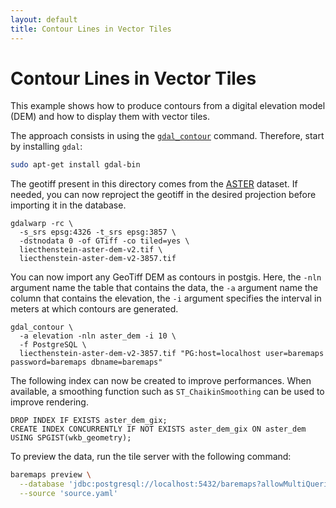 ```yaml
---
layout: default
title: Contour Lines in Vector Tiles
---
```


# Contour Lines in Vector Tiles

This example shows how to produce contours from a digital elevation model (DEM) and how to display them with vector tiles.

The approach consists in using the [`gdal_contour`](https://gdal.org/programs/gdal_contour.html) command.
Therefore, start by installing `gdal`:

```bash
sudo apt-get install gdal-bin
```

The geotiff present in this directory comes from the [ASTER](https://asterweb.jpl.nasa.gov/gdem.asp) dataset.
If needed, you can now reproject the geotiff in the desired projection before importing it in the database.

```
gdalwarp -rc \
  -s_srs epsg:4326 -t_srs epsg:3857 \
  -dstnodata 0 -of GTiff -co tiled=yes \
  liecthenstein-aster-dem-v2.tif \
  liecthenstein-aster-dem-v2-3857.tif
```

You can now import any GeoTiff DEM as contours in postgis. 
Here, the `-nln` argument name the table that contains the data, 
the `-a` argument name the column that contains the elevation, 
the `-i` argument specifies the interval in meters at which contours are generated. 

```
gdal_contour \
  -a elevation -nln aster_dem -i 10 \
  -f PostgreSQL \
  liecthenstein-aster-dem-v2-3857.tif "PG:host=localhost user=baremaps password=baremaps dbname=baremaps"
```

The following index can now be created to improve performances. 
When available, a smoothing function such as `ST_ChaikinSmoothing` can be used to improve rendering. 

```postgresql
DROP INDEX IF EXISTS aster_dem_gix;
CREATE INDEX CONCURRENTLY IF NOT EXISTS aster_dem_gix ON aster_dem USING SPGIST(wkb_geometry);
```

To preview the data, run the tile server with the following command:

```bash
baremaps preview \
  --database 'jdbc:postgresql://localhost:5432/baremaps?allowMultiQueries=true&user=baremaps&password=baremaps' \
  --source 'source.yaml'
```
